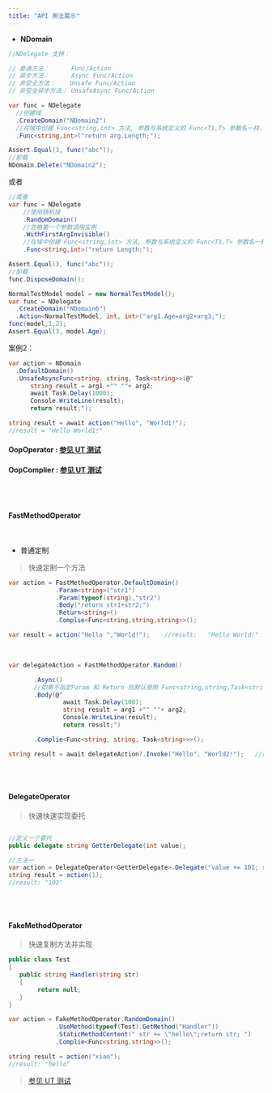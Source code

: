```yaml
---
title: "API 用法展示"
---
```


- **NDomain**


```cs 
//NDelegate 支持：

// 普通方法：      Func/Action
// 异步方法：      Async Func/Action
// 非安全方法：    Unsafe Func/Action
// 非安全异步方法： UnsafeAsync Func/Action

var func = NDelegate
  //创建域
  .CreateDomain("NDomain2")    
  //在域中创建 Func<string,int> 方法, 参数与系统定义的 Func<T1,T> 参数名一样.
  .Func<string,int>("return arg.Length;"); 

Assert.Equal(3, func("abc"));
//卸载
NDomain.Delete("NDomain2");
```

或者

```cs
//或者
var func = NDelegate
    //使用随机域
    .RandomDomain()
    //忽略第一个参数调用实例
    .WithFirstArgInvisible()
    //在域中创建 Func<string,int> 方法, 参数与系统定义的 Func<T1,T> 参数名一样.
    .Func<string,int>("return Length;"); 

Assert.Equal(3, func("abc"));
//卸载
func.DisposeDomain();
```

```cs
NormalTestModel model = new NormalTestModel();
var func = NDelegate
  .CreateDomain("NDomain6")
  .Action<NormalTestModel, int, int>("arg1.Age=arg2+arg3;");
func(model,1,2);
Assert.Equal(3, model.Age);
```

案例2：
```cs
var action = NDomain
  .DefaultDomain()
  .UnsafeAsyncFunc<string, string, Task<string>>(@"
      string result = arg1 +"" ""+ arg2;
      await Task.Delay(1000);
      Console.WriteLine(result);
      return result;");

string result = await action("Hello", "World1!");
//result = "Hello World1!"
```

#### OopOperator : [参见 UT 测试](https://github.com/dotnetcore/Natasha/blob/master/test/NatashaUT/BuilderUT)

#### OopComplier : [参见 UT 测试](https://github.com/dotnetcore/Natasha/blob/master/test/NatashaUT/OopComplierTest.cs)

<br/>

<br/>

#### FastMethodOperator

  <br/>

- 普通定制

> 快速定制一个方法

```cs
var action = FastMethodOperator.DefaultDomain()
             .Param<string>("str1")
             .Param(typeof(string),"str2")
             .Body("return str1+str2;")
             .Return<string>()
             .Complie<Func<string,string,string>>();

var result = action("Hello ","World!");    //result:   "Hello World!"
```

<br/>


```cs
var delegateAction = FastMethodOperator.Random()

       .Async()
       //如果不指定Param 和 Return 则默认使用 Func<string,string,Task<string>> 系统定义的参数名, F12 可看
       .Body(@"
               await Task.Delay(100);
               string result = arg1 +"" ""+ arg2;
               Console.WriteLine(result);
               return result;")

       .Complie<Func<string, string, Task<string>>>();

string result = await delegateAction?.Invoke("Hello", "World2!");   //result:   "Hello World2!"
```

<br/>
<br/>

#### DelegateOperator

> 快速快速实现委托

```cs

//定义一个委托
public delegate string GetterDelegate(int value);

//方法一
var action = DelegateOperator<GetterDelegate>.Delegate("value += 101; return value.ToString();");
string result = action(1);
//result: "102"
```

<br/>
<br/>

#### FakeMethodOperator

> 快速复制方法并实现

```cs
public class Test
{
   public string Handler(string str)
   {
        return null;
   }
}
```

```cs
var action = FakeMethodOperator.RandomDomain()
             .UseMethod(typeof(Test).GetMethod("Handler"))
             .StaticMethodContent(" str += \"hello\";return str; ")
             .Complie<Func<string,string>>();

string result = action("xiao");
//result: "hello"              
```

> [参见 UT 测试](https://github.com/dotnetcore/Natasha/blob/master/test/NatashaUT/OperatorUT/FakeOperatorUT.cs#L96-L196)

<br/>
<br/>
